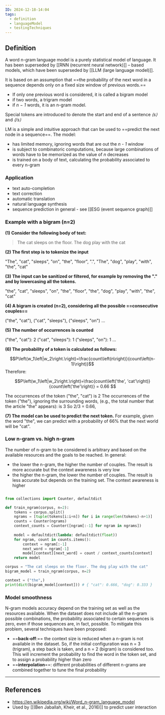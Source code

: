 ```yaml
---
ID: 2024-12-18-14:04
tags:
  - definition
  - languageModel
  - testingTechniques
---
```

## Definition

A word n-gram language model is a purely statistical model of language.
It has been superseded by [[RNN (recurrent neural network)]] – based models, which have been superseded by [[LLM (large language model)]].

It is based on an assumption that ==the probability of the next word in a sequence depends only on a fixed size window of previous words.==
- If only one previous word is considered, it is called a bigram model
- if two words, a trigram model
- if *n − 1* words, it is an n-gram model.

Special tokens are introduced to denote the start and end of a sentence *⟨s⟩* and *⟨/s⟩*

LM is a simple and intuitive approach that can be used to ==predict the next node in a sequence==. The model:
- has limited memory, ignoring words that are out the *n - 1* window
- is subject to combinatoric computations, because large combinations of words have to be memorized as the value of *n* decreases 
- is trained on a body of text, calculating the probability associated to every n-gram

### Application

- text auto-completion
- text correction
- automatic translation
- natural language synthesis
- sequence prediction in general - see [[ESG (event sequence graph)]]
### Example with a bigram (n=2)

**(1) Consider the following body of text:**

> The cat sleeps on the floor. The dog play with the cat

**(2) The first step is to tokenize the input**

"The", "cat", "sleeps", "on", "the", "floor", ".", "The", "dog", "play", "with", "the", "cat"

**(3) The input can be sanitized or filtered, for example by removing the "." and by lowercasing all the tokens.**

"the", "cat", "sleeps", "on", "the", "floor", "the", "dog", "play", "with", "the", "cat"

**(4) A bigram is created (n=2), considering all the possible ==consecutive couples==**

("the", "cat"), ("cat", "sleeps"), ("sleeps", "on") ...

**(5) The number of occurrences is counted**

("the", "cat"): 2
("cat", "sleeps"): 1
("sleeps", "on"): 1
...

**(6) The probability of a token is calculated as follows:**

$$P\left(w_1\left|w_2\right.\right)=\frac{count\left(n\right)}{count\left(n-1)\right)}$$
Therefore:

$$P\left(w_1\left|w_2\right.\right)=\frac{count\left('the', 'cat'\right)}{count\left('the'\right)} = 0.66 $$

The occurrences of the token ("the", "cat") is 2
The occurrences of the token ("the"), ignoring the surrounding words, (e.g., the total number that the article "the" appears): is 3
So 2/3 = 0.66,

**(7) The model can be used to predict the next token.** 
For example, given the word "the", we can predict with a probability of 66% that the next world will be "cat".

### Low n-gram vs. high n-gram

The number of n-gram to be considered is arbitrary and based on the available resources and the goals to be reached. In general:
- the lower the n-gram, the higher the number of couples. The result is more accurate but the context awareness is very low 
- the higher the n-gram, the lower the number of couples. The result is less accurate but depends on the training set. The context awareness is higher

```Python

from collections import Counter, defaultdict

def train_ngram(corpus, n=2):
    tokens = corpus.split()
    ngrams = [tuple(tokens[i:i+n]) for i in range(len(tokens)-n+1)]
    counts = Counter(ngrams)
    context_counts = Counter([ngram[:-1] for ngram in ngrams])
    
    model = defaultdict(lambda: defaultdict(float))
    for ngram, count in counts.items():
        context = ngram[:-1]
        next_word = ngram[-1]
        model[context][next_word] = count / context_counts[context]
    return model

corpus = "The cat sleeps on the floor. The dog play with the cat"
bigram_model = train_ngram(corpus, n=2)

context = ("the",)
print(dict(bigram_model[context])) # { "cat": 0.666, "dog": 0.333 }

```

### Model smoothness

N-gram models accuracy depend on the training set as well as the resources available. When the dataset does not include all the n-gram possible combinations, the probability associated to certain sequences is zero, even if those sequences are, in fact, possible. To mitigate this problem, several techniques have been proposed:
- ==**back-off**:== the context size is reduced when a n-gram is not available in the dataset. So, if the initial configuration was n = 3 (trigram), a step back is taken, and a n = 2 (bigram) is considered too. This will increment the probability to find the word in the token set, and to assign a probability higher than zero
- ==**interpolation**==: different probabilities of different n-grams are combined together to tune the final probability

---
## References
- https://en.wikipedia.org/wiki/Word_n-gram_language_model
- Used by [[(Ben Jaballah, Kheir, et al., 2016)]] to predict user interaction